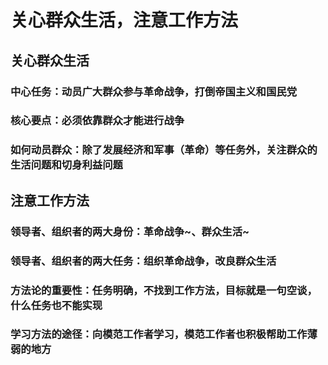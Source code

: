 # 关心群众生活，注意工作方法

## 关心群众生活

### 中心任务：动员广大群众参与革命战争，打倒帝国主义和国民党

### 核心要点：必须依靠群众才能进行战争

### 如何动员群众：除了发展经济和军事（革命）等任务外，关注群众的生活问题和切身利益问题

## 注意工作方法

### 领导者、组织者的两大身份：革命战争~、群众生活~

### 领导者、组织者的两大任务：组织革命战争，改良群众生活

### 方法论的重要性：任务明确，不找到工作方法，目标就是一句空谈，什么任务也不能实现

### 学习方法的途径：向模范工作者学习，模范工作者也积极帮助工作薄弱的地方